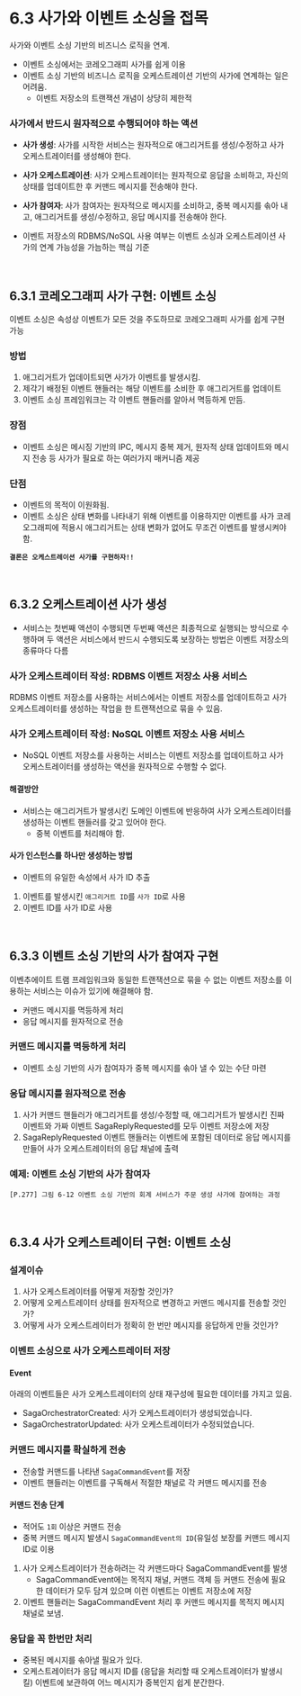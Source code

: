# 6.3 사가와 이벤트 소싱을 접목

사가와 이벤트 소싱 기반의 비즈니스 로직을 연계.

-   이벤트 소싱에서는 코레오그래피 사가를 쉽게 이용
-   이벤트 소싱 기반의 비즈니스 로직을 오케스트레이션 기반의 사가에 연계하는 일은 어려움.
    -   이벤트 저장소의 트랜잭션 개념이 상당히 제한적

### 사가에서 반드시 원자적으로 수행되어야 하는 액션

-   <b>사가 생성</b>: 사가를 시작한 서비스는 원자적으로 애그리거트를 생성/수정하고 사가 오케스트레이터를 생성해야 한다.
-   <b>사가 오케스트레이션</b>: 사가 오케스트레이터는 원자적으로 응답을 소비하고, 자신의 상태를 업데이트한 후 커맨드 메시지를 전송해야 한다.
-   <b>사가 참여자</b>: 사가 참여자는 원자적으로 메시지를 소비하고, 중복 메시지를 솎아 내고, 애그리거트를 생성/수정하고, 응답 메시지를 전송해야 한다.

-   이벤트 저장소의 RDBMS/NoSQL 사용 여부는 이벤트 소싱과 오케스트레이션 사가의 연계 가능성을 가늠하는 핵심 기준

<br />

## 6.3.1 코레오그래피 사가 구현: 이벤트 소싱

이벤트 소싱은 속성상 이벤트가 모든 것을 주도하므로 코레오그래피 사가를 쉽게 구현 가능

### 방법

1. 애그리거트가 업데이트되면 사가가 이벤트를 발생시킴.
2. 제각기 배정된 이벤트 핸들러는 해당 이벤트를 소비한 후 애그리거트를 업데이트
3. 이벤트 소싱 프레임워크는 각 이벤트 핸들러를 알아서 멱등하게 만듬.

### 장점

-   이벤트 소싱은 메시징 기반의 IPC, 메시지 중복 제거, 원자적 상태 업데이트와 메시지 전송 등 사가가 필요로 하는 여러가지 매커니즘 제공

### 단점

-   이벤트의 목적이 이원화됨.
-   이벤트 소싱은 상태 변화를 나타내기 위해 이벤트를 이용하지만 이벤트를 사가 코레오그래피에 적용시 애그리거트는 상태 변화가 없어도 무조건 이벤트를 발생시켜야 함.

<b>`결론은 오케스트레이션 사가를 구현하자!!`</b>

<br />

## 6.3.2 오케스트레이션 사가 생성

-   서비스는 첫번째 액션이 수행되면 두번째 액션은 최종적으로 실행되는 방식으로 수행하며 두 액션은 서비스에서 반드시 수행되도록 보장하는 방법은 이벤트 저장소의 종류마다 다름

### 사가 오케스트레이터 작성: RDBMS 이벤트 저장소 사용 서비스

RDBMS 이벤트 저장소를 사용하는 서비스에서는 이벤트 저장소를 업데이트하고 사가 오케스트레이터를 생성하는 작업을 한 트랜잭션으로 묶을 수 있음.

### 사가 오케스트레이터 작성: NoSQL 이벤트 저장소 사용 서비스

-   NoSQL 이벤트 저장소를 사용하는 서비스는 이벤트 저장소를 업데이트하고 사가 오케스트레이터를 생성하는 액션을 원자적으로 수행할 수 없다.

#### 해결방안

-   서비스는 애그리거트가 발생시킨 도메인 이벤트에 반응하여 사가 오케스트레이터를 생성하는 이벤트 핸들러를 갖고 있어야 한다.
    -   중복 이벤트를 처리해야 함.

#### 사가 인스턴스를 하나만 생성하는 방법

-   이벤트의 유일한 속성에서 사가 ID 추출

1. 이벤트를 발생시킨 `애그리거트 ID`를 `사가 ID`로 사용
2. 이벤트 ID를 사가 ID로 사용

<br />

## 6.3.3 이벤트 소싱 기반의 사가 참여자 구현

이벤추에이트 트램 프레임워크와 동일한 트랜잭션으로 묶을 수 없는 이벤트 저장소를 이용하는 서비스는 이슈가 있기에 해결해야 함.

-   커맨드 메시지를 멱등하게 처리
-   응답 메시지를 원자적으로 전송

### 커맨드 메시지를 멱등하게 처리

-   이벤트 소싱 기반의 사가 참여자가 중복 메시지를 솎아 낼 수 있는 수단 마련

### 응답 메시지를 원자적으로 전송

1. 사가 커맨드 핸들러가 애그리거트를 생성/수정할 때, 애그리거트가 발생시킨 진짜 이벤트와 가짜 이벤트 SagaReplyRequested를 모두 이벤트 저장소에 저장
2. SagaReplyRequested 이벤트 핸들러는 이벤트에 포함된 데이터로 응답 메시지를 만들어 사가 오케스트레이터의 응답 채널에 출력

### 예제: 이벤트 소싱 기반의 사가 참여자

`[P.277] 그림 6-12 이벤트 소싱 기반의 회계 서비스가 주문 생성 사가에 참여하는 과정`

<br />

## 6.3.4 사가 오케스트레이터 구현: 이벤트 소싱

### 설계이슈

1.  사가 오케스트레이터를 어떻게 저장할 것인가?
2.  어떻게 오케스트레이터 상태를 원자적으로 변경하고 커맨드 메시지를 전송할 것인가?
3.  어떻게 사가 오케스트레이터가 정확히 한 번만 메시지를 응답하게 만들 것인가?

### 이벤트 소싱으로 사가 오케스트레이터 저장

#### Event

아래의 이벤트들은 사가 오케스트레이터의 상태 재구성에 필요한 데이터를 가지고 있음.

-   SagaOrchestratorCreated: 사가 오케스트레이터가 생성되었습니다.
-   SagaOrchestratorUpdated: 사가 오케스트레이터가 수정되었습니다.

### 커맨드 메시지를 확실하게 전송

-   전송할 커맨드를 나타낸 `SagaCommandEvent`를 저장
-   이벤트 핸들러는 이벤트를 구독해서 적절한 채널로 각 커맨드 메시지를 전송

#### 커맨드 전송 단계

-   적어도 `1회` 이상은 커맨드 전송
-   중복 커맨드 메시지 발생시 `SagaCommandEvent의 ID`(유일성 보장를 커맨드 메시지 ID로 이용

1. 사가 오케스트레이터가 전송하려는 각 커맨드마다 SagaCommandEvent를 발생
    - SagaCommandEvent에는 목적지 채널, 커맨드 객체 등 커맨드 전송에 필요한 데이터가 모두 담겨 있으며 이런 이벤트는 이벤트 저장소에 저장
2. 이벤트 핸들러는 SagaCommandEvent 처리 후 커맨드 메시지를 목적지 메시지 채널로 보냄.

### 응답을 꼭 한번만 처리

-   중복된 메시지를 솎아낼 필요가 있다.
-   오케스트레이터가 응답 메시지 ID를 (응답을 처리할 때 오케스트레이터가 발생시킬) 이벤트에 보관하여 어느 메시지가 중복인지 쉽게 분간한다.
